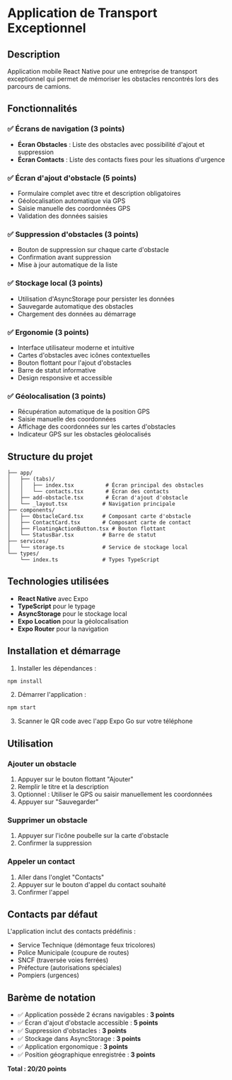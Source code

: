 # Application de Transport Exceptionnel

## Description
Application mobile React Native pour une entreprise de transport exceptionnel qui permet de mémoriser les obstacles rencontrés lors des parcours de camions.

## Fonctionnalités

### ✅ Écrans de navigation (3 points)
- **Écran Obstacles** : Liste des obstacles avec possibilité d'ajout et suppression
- **Écran Contacts** : Liste des contacts fixes pour les situations d'urgence

### ✅ Écran d'ajout d'obstacle (5 points)
- Formulaire complet avec titre et description obligatoires
- Géolocalisation automatique via GPS
- Saisie manuelle des coordonnées GPS
- Validation des données saisies

### ✅ Suppression d'obstacles (3 points)
- Bouton de suppression sur chaque carte d'obstacle
- Confirmation avant suppression
- Mise à jour automatique de la liste

### ✅ Stockage local (3 points)
- Utilisation d'AsyncStorage pour persister les données
- Sauvegarde automatique des obstacles
- Chargement des données au démarrage

### ✅ Ergonomie (3 points)
- Interface utilisateur moderne et intuitive
- Cartes d'obstacles avec icônes contextuelles
- Bouton flottant pour l'ajout d'obstacles
- Barre de statut informative
- Design responsive et accessible

### ✅ Géolocalisation (3 points)
- Récupération automatique de la position GPS
- Saisie manuelle des coordonnées
- Affichage des coordonnées sur les cartes d'obstacles
- Indicateur GPS sur les obstacles géolocalisés

## Structure du projet

```
├── app/
│   ├── (tabs)/
│   │   ├── index.tsx          # Écran principal des obstacles
│   │   └── contacts.tsx       # Écran des contacts
│   ├── add-obstacle.tsx       # Écran d'ajout d'obstacle
│   └── _layout.tsx           # Navigation principale
├── components/
│   ├── ObstacleCard.tsx      # Composant carte d'obstacle
│   ├── ContactCard.tsx       # Composant carte de contact
│   ├── FloatingActionButton.tsx # Bouton flottant
│   └── StatusBar.tsx         # Barre de statut
├── services/
│   └── storage.ts            # Service de stockage local
└── types/
    └── index.ts              # Types TypeScript
```

## Technologies utilisées

- **React Native** avec Expo
- **TypeScript** pour le typage
- **AsyncStorage** pour le stockage local
- **Expo Location** pour la géolocalisation
- **Expo Router** pour la navigation

## Installation et démarrage

1. Installer les dépendances :
```bash
npm install
```

2. Démarrer l'application :
```bash
npm start
```

3. Scanner le QR code avec l'app Expo Go sur votre téléphone

## Utilisation

### Ajouter un obstacle
1. Appuyer sur le bouton flottant "Ajouter"
2. Remplir le titre et la description
3. Optionnel : Utiliser le GPS ou saisir manuellement les coordonnées
4. Appuyer sur "Sauvegarder"

### Supprimer un obstacle
1. Appuyer sur l'icône poubelle sur la carte d'obstacle
2. Confirmer la suppression

### Appeler un contact
1. Aller dans l'onglet "Contacts"
2. Appuyer sur le bouton d'appel du contact souhaité
3. Confirmer l'appel

## Contacts par défaut

L'application inclut des contacts prédéfinis :
- Service Technique (démontage feux tricolores)
- Police Municipale (coupure de routes)
- SNCF (traversée voies ferrées)
- Préfecture (autorisations spéciales)
- Pompiers (urgences)

## Barème de notation

- ✅ Application possède 2 écrans navigables : **3 points**
- ✅ Écran d'ajout d'obstacle accessible : **5 points**
- ✅ Suppression d'obstacles : **3 points**
- ✅ Stockage dans AsyncStorage : **3 points**
- ✅ Application ergonomique : **3 points**
- ✅ Position géographique enregistrée : **3 points**

**Total : 20/20 points**
